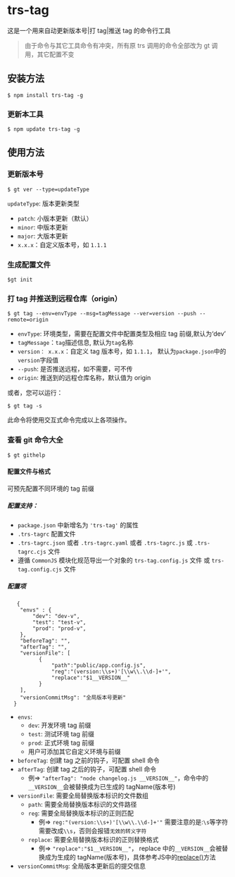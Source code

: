 # trs-tag

这是一个用来自动更新版本号|打 tag|推送 tag 的命令行工具

> 由于命令与其它工具命令有冲突，所有原 trs 调用的命令全部改为 gt 调用，其它配置不变

## 安装方法

```
$ npm install trs-tag -g

```

### 更新本工具

```
$ npm update trs-tag -g

```

## 使用方法

### 更新版本号

```
$ gt ver --type=updateType
```

`updateType`: 版本更新类型

-   `patch`: 小版本更新（默认）
-   `minor`: 中版本更新
-   `major`: 大版本更新
-   `x.x.x`：自定义版本号，如 `1.1.1`

### 生成配置文件

```
$gt init
```

### 打 tag 并推送到远程仓库（origin）

```
$ gt tag --env=envType --msg=tagMessage --ver=version --push --remote=origin
```

-   `envType`: 环境类型，需要在配置文件中配置类型及相应 tag 前缀,默认为‘dev’
-   `tagMessage`：`tag`描述信息, 默认为`tag`名称
-   `version： x.x.x`：自定义 tag 版本号，如 `1.1.1`， 默认为`package.json`中的`version`字段值
-   `--push`: 是否推送远程，如不需要，可不传
-   `origin`: 推送到的远程仓库名称，默认值为 origin

或者，您可以运行：

```
$ gt tag -s
```

此命令将使用交互式命令完成以上各项操作。

### 查看 git 命令大全

```
$ gt githelp
```

#### 配置文件与格式

可预先配置不同环境的 tag 前缀

##### 配置支持：

-   `package.json` 中新增名为 `'trs-tag'` 的属性
-   `.trs-tagrc` 配置文件
-   `.trs-tagrc.json` 或者 `.trs-tagrc.yaml` 或者 `.trs-tagrc.js` 或 `.trs-tagrc.cjs` 文件
-   遵循 `CommonJS` 模块化规范导出一个对象的 `trs-tag.config.js` 文件 或 `trs-tag.config.cjs` 文件

##### 配置项

```
   {
    "envs" : {
        "dev": "dev-v",
        "test": "test-v",
        "prod": "prod-v",
    },
    "beforeTag": "",
    "afterTag": "",
    "versionFile": [
          {
              "path":"public/app.config.js",
              "reg":"(version:\\s+)'[\\w\\.\\d-]+'",
              "replace":"$1__VERSION__"
          }
    ],
    "versionCommitMsg": "全局版本号更新"
  }

```

-   `envs`:
    -   `dev`: 开发环境 tag 前缀
    -   `test`: 测试环境 tag 前缀
    -   `prod`: 正式环境 tag 前缀
    -   用户可添加其它自定义环境与前缀
-   `beforeTag`: 创建 tag 之前的钩子，可配置 shell 命令
-   `afterTag`: 创建 tag 之后的钩子，可配置 shell 命令
    -   例=> `"afterTag": "node changelog.js __VERSION__"`，命令中的`__VERSION__`会被替换成为已生成的 tagName(版本号)
-   `versionFile`: 需要全局替换版本标识的文件数组
    -   `path`: 需要全局替换版本标识的文件路径
    -   `reg`: 需要全局替换版本标识的正则匹配
        -   例=> `reg:"(version:\\s+)'[\\w\\.\\d-]+'"` 需要注意的是:`\s`等字符需要改成`\\s`，否则会报错`无效的转义字符`
    -   `replace`: 需要全局替换版本标识的正则替换格式
        -   例=> `"replace":"$1__VERSION__"`， replace 中的`__VERSION__`会被替换成为生成的 tagName(版本号)，具体参考JS中的[replace()](https://developer.mozilla.org/zh-CN/docs/Web/JavaScript/Reference/Global_Objects/String/replace)方法
-   `versionCommitMsg`: 全局版本更新后的提交信息
